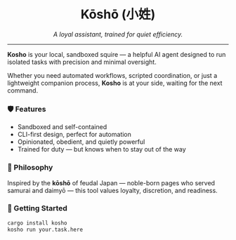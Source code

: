 <p align="center">
  <h1 align="center">Kōshō (小姓)</h1>
  <p align="center"><em>A loyal assistant, trained for quiet efficiency.</em></p>
</p>

---

**Kosho** is your local, sandboxed squire — a helpful AI agent designed to run isolated tasks with precision and minimal oversight.

Whether you need automated workflows, scripted coordination, or just a lightweight companion process, **Kosho** is at your side, waiting for the next command.

### 🛡️ Features

- Sandboxed and self-contained
- CLI-first design, perfect for automation
- Opinionated, obedient, and quietly powerful
- Trained for duty — but knows when to stay out of the way

### 🧭 Philosophy

Inspired by the **kōshō** of feudal Japan — noble-born pages who served samurai and daimyō — this tool values loyalty, discretion, and readiness.

### 🚀 Getting Started

```bash
cargo install kosho
kosho run your.task.here
```
